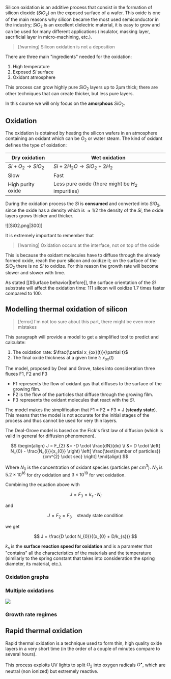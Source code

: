 Silicon oxidation is an additive process that consist in the formation of silicon dioxide ($SiO_{2}$) on the exposed surface of a wafer. This oxide is one of the main reasons why silicon became the most used semiconductor in the industry; $SiO_{2}$ is an excellent dielectric material, it is easy to grow and can be used for many different applications (insulator, masking layer, sacrificial layer in micro-machining, etc.).

>[!warning] Silicon oxidation is not a deposition

There are three main "ingredients" needed for the oxidation:

1) High temperature
2) Exposed $Si$ surface
3) Oxidant atmosphere

This process can grow highly pure $SiO_{2}$ layers up to 2$\mu$m thick; there are other techniques that can create thicker, but less pure layers.

In this course we will only focus on the **amorphous** $SiO_{2}$.

## Oxidation

The oxidation is obtained by heating the silicon wafers in an atmosphere containing an oxidant which can be $O_{2}$ or water steam. The kind of oxidant defines the type of oxidation:

| **Dry oxidation**        | **Wet oxidation**                    |
| ------------------------ | ------------------------------------ |
| $Si + O_{2} \to SiO_{2}$ | $Si + 2 H_{2}O \to SiO_{2} + 2H_{2}$ |
| Slow                     | Fast                                 |
| High purity oxide        | Less pure oxide (there might be $H_{2}$ impurities)                                     |

During the oxidation process the $Si$ is **consumed** and converted into $SiO_{2}$, since the oxide has a density which is $\approx 1/2$ the density of the $Si$, the oxide layers grows thicker and thicker.

![[SiO2.png|300]]

It is extremely important to remember that

>[!warning] Oxidation occurs at the interface, not on top of the oxide

This is because the oxidant molecules have to diffuse through the already formed oxide, reach the pure silicon and oxidize it; on the surface of the $SiO_{2}$ there is no $Si$ to oxidize. For this reason the growth rate will become slower and slower with time.

As stated [[#Surface behavior|before]], the surface orientation of the $Si$ substrate will affect the oxidation time: 111 silicon will oxidize 1.7 times faster compared to 100.

## Modelling thermal oxidation of silicon

> [!error] I'm not too sure about this part, there might be even more mistakes

This paragraph will provide a model to get a simplified tool to predict and calculate:

1) The oxidation rate: $\frac{\partial x_{ox}(t)}{\partial t}$  
2) The final oxide thickness at a given time $t$: $x_{ox}(t)$

The model, proposed by Deal and Grove, takes into consideration three fluxes F1, F2 and F3

- F1 represents the flow of oxidant gas that diffuses to the surface of the growing film.
- F2 is the flow of the particles that diffuse through the growing film.
- F3  represents the oxidant molecules that react with the $Si$.

The model makes the simplification that F1 = F2 = F3 = J (**steady state**). This means that the model is not accurate for the initial stages of the process and thus cannot be used for very thin layers.

The Deal-Grove model is based on the Fick's first law of diffusion (which is valid in general for diffusion phenomenon).

$$
\begin{align}
J = F_{2} &= -D \cdot \frac{dN}{dx}  \\
&= D \cdot \left( N_{0} - \frac{N_{i}}{x_{0}} \right) \left[ \frac{\text{number of particles}}{cm^{2} \cdot sec} \right]
\end{align}
$$

Where $N_{0}$ is the concentration of oxidant species (particles per $cm^{3}$). $N_{0}$ is $5.2 \times 10^{16}$ for dry oxidation and $3\times 10^{19}$ for wet oxidation.

Combining the equation above with 

$$
J = F_{3} = k_{s} \cdot N_{i}
$$

and 

$$
J = F_{2} = F_{3} \quad \text{steady state condition}
$$

we get 

$$
J = \frac{D \cdot N_{0}}{(x_{0} + D/k_{s})}
$$

$k_{s}$ is the **surface reaction speed for oxidation** and is a parameter that "contains" all the characteristics of the materials and the temperature (similarly to the spring constant that takes into consideration the spring diameter, its material, etc.).

### Oxidation graphs

### Multiple oxidations

<img src="https://i.imgur.com/BTqYo1I.gif">

### Growth rate regimes

## Rapid thermal oxidation

Rapid thermal oxidation is a technique used to form thin, high quality oxide layers in a very short time (in the order of a couple of minutes compare to several hours).

This process exploits UV lights to split $O_{2}$ into oxygen radicals $O^{\bullet}$, which are neutral (non ionized) but extremely reactive.